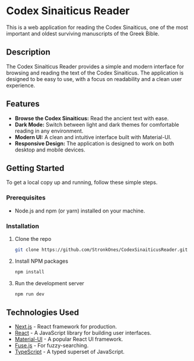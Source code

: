 # Codex Sinaiticus Reader

This is a web application for reading the Codex Sinaiticus, one of the most important and oldest surviving manuscripts of the Greek Bible.

## Description

The Codex Sinaiticus Reader provides a simple and modern interface for browsing and reading the text of the Codex Sinaiticus. The application is designed to be easy to use, with a focus on readability and a clean user experience.

## Features

- **Browse the Codex Sinaiticus:** Read the ancient text with ease.
- **Dark Mode:** Switch between light and dark themes for comfortable reading in any environment.
- **Modern UI:** A clean and intuitive interface built with Material-UI.
- **Responsive Design:** The application is designed to work on both desktop and mobile devices.

## Getting Started

To get a local copy up and running, follow these simple steps.

### Prerequisites

- Node.js and npm (or yarn) installed on your machine.

### Installation

1. Clone the repo
   ```sh
   git clone https://github.com/StronkOnes/CodexSinaiticusReader.git
   ```
2. Install NPM packages
   ```sh
   npm install
   ```
3. Run the development server
   ```sh
   npm run dev
   ```

## Technologies Used

- [Next.js](https://nextjs.org/) - React framework for production.
- [React](https://reactjs.org/) - A JavaScript library for building user interfaces.
- [Material-UI](https://mui.com/) - A popular React UI framework.
- [Fuse.js](https://fusejs.io/) - For fuzzy-searching.
- [TypeScript](https://www.typescriptlang.org/) - A typed superset of JavaScript.

